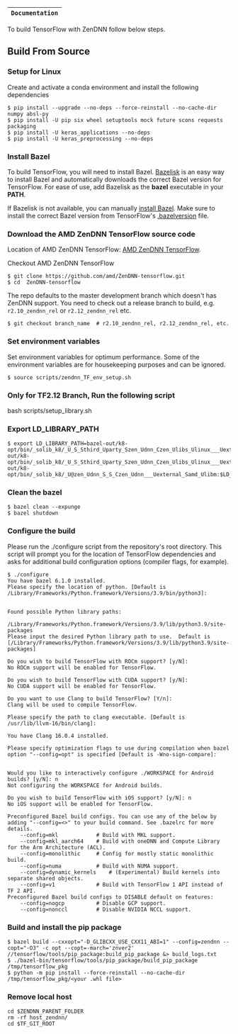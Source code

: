 
**`Documentation`** |
------------------- |
To build TensorFlow with ZenDNN follow below steps.

## Build From Source
### Setup for Linux
Create and activate a conda environment and install the following dependencies
```
$ pip install --upgrade --no-deps --force-reinstall --no-cache-dir numpy absl-py
$ pip install -U pip six wheel setuptools mock future scons requests packaging
$ pip install -U keras_applications --no-deps
$ pip install -U keras_preprocessing --no-deps
```


### Install Bazel
To build TensorFlow, you will need to install Bazel. [Bazelisk](https://github.com/bazelbuild/bazelisk) is an easy way to install Bazel and automatically downloads the correct Bazel version for TensorFlow. For ease of use, add Bazelisk as the **bazel** executable in your **PATH**.

If Bazelisk is not available, you can manually [install Bazel](https://bazel.build/install). Make sure to install the correct Bazel version from TensorFlow's [.bazelversion](https://github.com/tensorflow/tensorflow/blob/master/.bazelversion) file.


### Download the AMD ZenDNN TensorFlow source code
Location of AMD ZenDNN TensorFlow: [AMD ZenDNN TensorFlow](https://github.com/amd/ZenDNN-tensorflow).

Checkout AMD ZenDNN TensorFlow
```
$ git clone https://github.com/amd/ZenDNN-tensorflow.git
$ cd  ZenDNN-tensorflow
```

The repo defaults to the master development branch which doesn't has ZenDNN support. You need to check out a release branch to build, e.g. `r2.10_zendnn_rel` or `r2.12_zendnn_rel` etc.
```
$ git checkout branch_name  # r2.10_zendnn_rel, r2.12_zendnn_rel, etc.
```


### Set environment variables
Set environment variables for optimum performance. Some of the environment variables are for housekeeping purposes and can be ignored.
```
$ source scripts/zendnn_TF_env_setup.sh
```

### Only for TF2.12 Branch, Run the following script
bash scripts/setup_library.sh


### Export LD_LIBRARY_PATH
```
$ export LD_LIBRARY_PATH=bazel-out/k8-opt/bin/_solib_k8/_U_S_Sthird_Uparty_Szen_Udnn_Czen_Ulibs_Ulinux___Uexternal_Sllvm_Uopenmp/:bazel-out/k8-opt/bin/_solib_k8/_U_S_Sthird_Uparty_Szen_Udnn_Czen_Ulibs_Ulinux___Uexternal_Samd_Ublis/:bazel-out/k8-opt/bin/_solib_k8/_U@zen_Udnn_S_S_Czen_Udnn___Uexternal_Samd_Ulibm:$LD_LIBRARY_PATH
```

### Clean the bazel
```
$ bazel clean --expunge
$ bazel shutdown
```

### Configure the build
Please run the ./configure script from the repository's root directory. This script will prompt you for the location of TensorFlow dependencies and asks for additional build configuration options (compiler flags, for example).
```
$ ./configure
You have bazel 6.1.0 installed.
Please specify the location of python. [Default is /Library/Frameworks/Python.framework/Versions/3.9/bin/python3]:


Found possible Python library paths:
  /Library/Frameworks/Python.framework/Versions/3.9/lib/python3.9/site-packages
Please input the desired Python library path to use.  Default is [/Library/Frameworks/Python.framework/Versions/3.9/lib/python3.9/site-packages]

Do you wish to build TensorFlow with ROCm support? [y/N]:
No ROCm support will be enabled for TensorFlow.

Do you wish to build TensorFlow with CUDA support? [y/N]:
No CUDA support will be enabled for TensorFlow.

Do you want to use Clang to build TensorFlow? [Y/n]:
Clang will be used to compile TensorFlow.

Please specify the path to clang executable. [Default is /usr/lib/llvm-16/bin/clang]:

You have Clang 16.0.4 installed.

Please specify optimization flags to use during compilation when bazel option "--config=opt" is specified [Default is -Wno-sign-compare]:


Would you like to interactively configure ./WORKSPACE for Android builds? [y/N]: n
Not configuring the WORKSPACE for Android builds.

Do you wish to build TensorFlow with iOS support? [y/N]: n
No iOS support will be enabled for TensorFlow.

Preconfigured Bazel build configs. You can use any of the below by adding "--config=<>" to your build command. See .bazelrc for more details.
    --config=mkl            # Build with MKL support.
    --config=mkl_aarch64    # Build with oneDNN and Compute Library for the Arm Architecture (ACL).
    --config=monolithic     # Config for mostly static monolithic build.
    --config=numa           # Build with NUMA support.
    --config=dynamic_kernels    # (Experimental) Build kernels into separate shared objects.
    --config=v1             # Build with TensorFlow 1 API instead of TF 2 API.
Preconfigured Bazel build configs to DISABLE default on features:
    --config=nogcp          # Disable GCP support.
    --config=nonccl         # Disable NVIDIA NCCL support.
```

### Build and install the pip package
```
$ bazel build --cxxopt="-D_GLIBCXX_USE_CXX11_ABI=1" --config=zendnn --copt="-O3" -c opt --copt=-march='znver2'  //tensorflow/tools/pip_package:build_pip_package &> build_logs.txt
$ ./bazel-bin/tensorflow/tools/pip_package/build_pip_package /tmp/tensorflow_pkg
$ python -m pip install --force-reinstall --no-cache-dir /tmp/tensorflow_pkg/<your .whl file>
```

### Remove local host
```
cd $ZENDNN_PARENT_FOLDER
rm -rf host_zendnn/
cd $TF_GIT_ROOT
```
